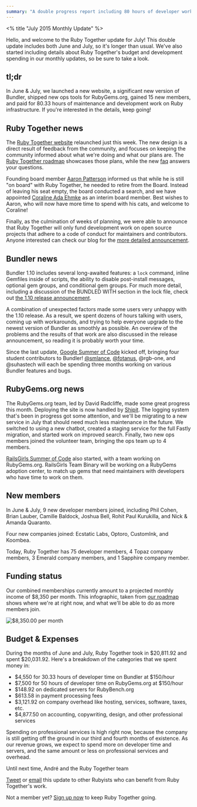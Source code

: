 ```yaml
---
summary: "A double progress report including 80 hours of developer work paid for, a new website, a new Bundler version, RubyGems progress, and juicy financial details."
---
```

<% title "July 2015 Monthly Update" %>

Hello, and welcome to the Ruby Together update for July! This double update includes both June and July, so it's longer than usual. We've also started including details about Ruby Together's budget and development spending in our monthly updates, so be sure to take a look.

## tl;dr

In June & July, we launched a new website, a significant new version of Bundler, shipped new ops tools for RubyGems.org, gained 15 new members, and paid for 80.33 hours of maintenance and development work on Ruby infrastructure. If you're interested in the details, keep going!

## Ruby Together news

The [Ruby Together website](https://rubytogether.org) relaunched just this week. The new design is a direct result of feedback from the community, and focuses on keeping the community informed about what we're doing and what our plans are. The [Ruby Together roadmap](https://rubytogether.org/roadmap) showcases those plans, while the new [faq](https://rubytogether.org/companies#faq) answers your questions.

Founding board member [Aaron Patterson](http://twitter.com/tenderlove) informed us that while he is still "on board" with Ruby Together, he needed to retire from the Board. Instead of leaving his seat empty, the board conducted a search, and we have appointed [Coraline Ada Ehmke](http://twitter.com/coralineada) as an interim board member. Best wishes to Aaron, who will now have more time to spend with his cats, and welcome to Coraline!

Finally, as the culmination of weeks of planning, we were able to announce that Ruby Together will only fund development work on open source projects that adhere to a code of conduct for maintainers and contributors. Anyone interested can check our blog for the [more detailed announcement](https://rubytogether.org/news/2015-07-15-project-codes-of-conduct).

## Bundler news

Bundler 1.10 includes several long-awaited features: a `lock` command, inline Gemfiles inside of scripts, the ability to disable post-install messages, optional gem groups, and conditional gem groups. For much more detail, including a discussion of the BUNDLED WITH section in the lock file, check out [the 1.10 release announcement](http://bundler.io/blog/2015/06/24/version-1-10-released.html).

A combination of unexpected factors made some users very unhappy with the 1.10 release. As a result, we spent dozens of hours talking with users, coming up with workarounds, and trying to help everyone upgrade to the newest version of Bundler as smoothly as possible. An overview of the problems and the results of that work are also discussed in the release announcement, so reading it is probably worth your time.

Since the last update, [Google Summer of Code](https://www.google-melange.com) kicked off, bringing four student contributors to Bundler! [@smlance](https://github.com/smlance), [@fotanus](https://github.com/fotanus), @rgb-one, and @suhastech will each be spending three months working on various Bundler features and bugs.

## RubyGems.org news

The RubyGems.org team, led by David Radcliffe, made some great progress this month. Deploying the site is now handled by [Shipit](https://github.com/Shopify/shipit-engine). The logging system that's been in progress got some attention, and we'll be migrating to a new service in July that should need much less maintenance in the future. We switched to using a new chatbot, created a staging service for the full Fastly migration, and started work on improved search. Finally, two new ops members joined the volunteer team, bringing the ops team up to 4 members.

[RailsGirls Summer of Code](http://railsgirlssummerofcode.org) also started, with a team working on RubyGems.org. RailsGirls Team Binary will be working on a RubyGems adoption center, to match up gems that need maintainers with developers who have time to work on them.

## New members

In June & July, 9 new developer members joined, including Phil Cohen, Brian Lauber, Camille Baldock, Joshua Bell, Rohit Paul Kurukilla, and Nick & Amanda Quaranto.

Four new companies joined: Ecstatic Labs, Optoro, CustomInk, and Koombea.

Today, Ruby Together has 75 developer members, 4 Topaz company members, 3 Emerald company members, and 1 Sapphire company member.

## Funding status

Our combined memberships currently amount to a projected monthly income of $8,350 per month. This infographic, taken from [our roadmap](https://rubytogether.org/roadmap) shows where we're at right now, and what we'll be able to do as more members join.

![$8,350.00 per month](/email/2015-07-18-july-2015-monthly-update/roadmap-status.png)

## Budget & Expenses

During the months of June and July, Ruby Together took in $20,811.92 and spent $20,031.92. Here's a breakdown of the categories that we spent money in:

  * $4,550 for 30.33 hours of developer time on Bundler at $150/hour
  * $7,500 for 50 hours of developer time on RubyGems.org at $150/hour
  * $148.92 on dedicated servers for RubyBench.org
  * $613.58 in payment processing fees
  * $3,121.92 on company overhead like hosting, services, software, taxes, etc.
  * $4,877.50 on accounting, copywriting, design, and other professional services

Spending on professional services is high right now, because the company is still getting off the ground in our third and fourth months of existence. As our revenue grows, we expect to spend more on developer time and servers, and the same amount or less on professional services and overhead.

Until next time,
André and the Ruby Together team


[Tweet](https://twitter.com/intent/tweet?text=The%20Ruby%20Together%20June%202015%20update:%20Bundler%201.10%20and%20ShipIt%20for%20RubyGems.org&url=https://rubytogether.org/news/) or [email](mailto:?body=The%20Ruby%20Together%20June%202015%20update:%20Bundler%201.10%20and%20ShipIt%20for%20RubyGems.org.subject=I%20joined%20Ruby%20Together.%20Here%27s%20why%20you%20should%20too.) this update to other Rubyists who can benefit from Ruby Together's work.

Not a member yet? [Sign up now](https://rubytogether.org) to keep Ruby Together going.